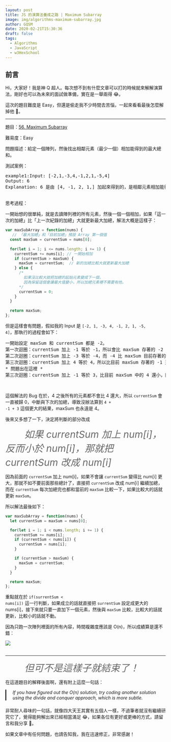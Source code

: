 ```yaml
---
layout: post
title: JS 的演算法養成之路 | Maximum Subarray
image: img/algorithms-maximum-subarray.jpg
author: GQSM
date: 2020-02-21T15:30:36
draft: false
tags: 
  - Algorithms
  - JavaScript
  - w3HexSchool
---
```


## 前言

Hi，大家好！我是神 Q 超人。每次想不到有什麼文章可以打的時候就來解解演算法，剛好也可以為未來的面試做準備，實在是一舉兩得 &#x1F602;。

這次的題目難度是 Easy，但還是偷走我不少時間去苦惱，一起來看看最後怎麼解掉他 &#x1F64C;。

---

題目：<a href="https://leetcode.com/problems/maximum-subarray/" class="at ey he hf hg hh" target="_blank" rel="noopener nofollow">56. Maximum Subarray</a>

難易度：Easy

問題描述：給定一個陣列，然後找出相鄰元素（最少一個）相加能得到的最大總和。

測試案例：

<pre>
<span id="f9fa" class="hl hm ct bk hn b dx ho hp r hq">example1:Input: [-2,1,-3,4,-1,2,1,-5,4]</span>
<span id="f407" class="hl hm ct bk hn b dx hr hs ht hu hv hp r hq">Output: 6</span>
<span id="da5d" class="hl hm ct bk hn b dx hr hs ht hu hv hp r hq">Explanation: 6 是由 [4, -1, 2, 1,] 加起來得到的，是相鄰元素相加能得到的最大總和。</span>
</pre>
<br/>
思考過程：

一開始想的很單純，就是去讀陣列裡的所有元素，然後一個一個相加，如果「這一次的加總」比「上一次紀錄的加總」大就更新最大加總，解法大概是這樣子：

```javascript
var maxSubArray = function(nums) {
   // 「最大加總」和「目前加總」預設 Array 第一個值
  const maxSum = currentSum = nums[0];
 
  for(let i = 1; i <= nums.length; i += 1) {
    currentSum += nums[i]; // 一開始相加
    if (currentSum > maxSum) {
      maxSum = currentSum;  // 新的加總比較大就更新最大加總
    } else {
      /*
        如果沒比較大就把加總的起始元素變成下一個，
        因為保留這個會讓最大值變小，所以加總元素裡不需要有他。
      */
      currentSum = 0;
    }
  }
 
  return maxSum;
};
```

但是這樣會有問題，假如我的 Input 是 <code class="ga hx hy hz hn b">[-2, 1, -3, 4, -1, 2, 1, -5, 4]</code>，那執行的過程會如下：

<pre>
<span id="28cf" class="hl hm ct bk hn b dx ho hp r hq">一開始設定 maxSum 和 currentSum 都是 -2。</span>
<span id="f761" class="hl hm ct bk hn b dx hr hs ht hu hv hp r hq">第一次迴圈：currentSum 加上 -1 等於 -1，所以會比 maxSum 存著的 -2 還大，於是更新 maxSum，currentSum 繼續加總。</span>
<span id="cbf7" class="hl hm ct bk hn b dx hr hs ht hu hv hp r hq">第二次迴圈：currentSum 加上 -3 等於 -4，而 -4 比 maxSum 目前存著的 -1 還小，因此不更新 maxSum，然後 currentSum 歸 0 從下一個元素開始重新加。</span>
<span id="396d" class="hl hm ct bk hn b dx hr hs ht hu hv hp r hq">第三次迴圈：currentSum 加上 4 等於 4，所以比目前 maxSum 存著的 -1 還大，所以更新 maxSum，然後讓 currentSum 繼續加總。</span>
<span id="dcc8" class="hl hm ct bk hn b dx hr hs ht hu hv hp r hq">* 問題出在這裡 *<br>第三次迴圈：currentSum 加上 -1 等於 3，比目前 maxSum 中的 4 還小，因此不更新 maxSum，然後 currentSum 歸 0。</span>
</pre>
<br/>

這個解法的 Bug 在於，4 之後所有的元素都不會比 4 還大，所以 <code class="ga hx hy hz hn b">currentSum</code> 會一直被歸 0，中斷與下次的加總，導致沒辦法算到 <code class="ga hx hy hz hn b">4 + -1 + 3</code> 這個更大的結果，maxSum 也永遠是 4。

後來又多想了一下，決定將判斷的部分改成

<span style="
            font-size: 30px;
            color: rgb(105, 105, 105);
            font-style: italic;
            padding: 0px 60px;
            margin: 30px 0px;
          ">如果 currentSum 加上 num[i]，反而小於 num[i]，那就把 currentSum 改成 num[i]</span>


因為前面的 <code class="ga hx hy hz hn b">currentSum</code> 加上 num[i]，如果不會讓 <code class="ga hx hy hz hn b">currentSum</code> 變得比 num[i] 更大，那就不如不要前面那些總計了，直接把 <code class="ga hx hy hz hn b">currentSum</code> 改成 num[i] 繼續加總，而在 <code class="ga hx hy hz hn b">currentSum</code> 每次加總完也都和當前的 <code class="ga hx hy hz hn b">maxSum</code> 比較一下，如果比較大的話就更新 <code class="ga hx hy hz hn b">maxSum</code>。

所以解法最後如下：

```javascript
var maxSubArray = function(nums) {
  let currentSum = maxSum = nums[0];

  for(let i = 1; i < nums.length; i += 1) {
    currentSum += nums[i];
    if (currentSum < nums[i]) {
      currentSum = nums[i];
    }

    if (currentSum > maxSum) {
      maxSum = currentSum;
    }
  }

  return maxSum;
};
```

重點就在於 <code class="ga hx hy hz hn b">if(surrentSum &lt; nums[i])</code> 這一行判斷，如果成立的話就直接把 <code class="ga hx hy hz hn b">surrentSum</code> 設定成更大的 nums[i]，接下來就只要一直加下一個元素，然後與 <code class="ga hx hy hz hn b">maxSum</code> 比較，比較大的話就更新，比較小的話就不動。

因為只跑一次陣列裡面的所有內容，時間複雜度應該是 O(n)，所以成績算是還不錯：

<div><img class="cg t u fw ak" src="https://miro.medium.com/max/3908/1*OyOVCoTvZRAuREzKRbd7sg.png" role="presentation"></div><br/>

---

<span style="
            font-size: 30px;
            color: rgb(105, 105, 105);
            font-style: italic;
            padding: 0px 60px;
            margin: 30px 0px;
          ">但可不是這樣子就結束了！</span>

在這道題目的解釋後面啊，還有附上這麼一句話：

<div style="display: flex;
    margin: 0 0 1.5em 0;
    font-style: italic;
    border-left: 3px solid;
    padding: 0 0 0 20px;">
If you have figured out the O(n) solution, try coding another solution using the divide and conquer approach, which is more subtle.
</div>

非常耐人尋味的一句話，就像四大天王其實有五個人一樣，不過筆者就沒有繼續研究它了，覺得能夠解出來已經相當滿足 &#x1F602;，如果各位有更好或更棒的方式，請留言和我分享 &#x1F64C;。

如果文章中有任何問題，也請告知我，我在迅速修正，非常感謝！